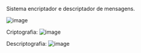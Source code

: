 Sistema encriptador e descriptador de mensagens. 

![image](https://github.com/user-attachments/assets/e48962b8-a588-4744-80ad-ee48ae14dbad)

Criptografia:
![image](https://github.com/user-attachments/assets/02d96ced-5e04-42dc-9e6b-fe8aa9313c3c)

Descriptografia: 
![image](https://github.com/user-attachments/assets/6e2f848c-394b-41c6-a6e8-fd0e13a2a2fd)


